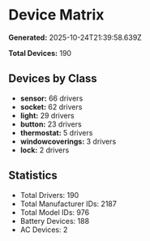 # Device Matrix

**Generated:** 2025-10-24T21:39:58.639Z

**Total Devices:** 190

## Devices by Class

- **sensor:** 66 drivers
- **socket:** 62 drivers
- **light:** 29 drivers
- **button:** 23 drivers
- **thermostat:** 5 drivers
- **windowcoverings:** 3 drivers
- **lock:** 2 drivers

## Statistics

- Total Drivers: 190
- Total Manufacturer IDs: 2187
- Total Model IDs: 976
- Battery Devices: 188
- AC Devices: 2
